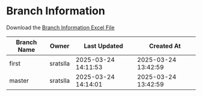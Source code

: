# Branch Information

Download the [Branch Information Excel File](branch_info.xlsx)

| Branch Name | Owner | Last Updated | Created At |
|---|---|---|---|
| first | sratslla | 2025-03-24 14:11:53 | 2025-03-24 13:42:59 |
| master | sratslla | 2025-03-24 14:14:01 | 2025-03-24 13:42:59 |
